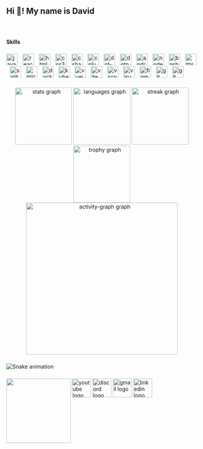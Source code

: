 <h2 align="left">Hi 👋! My name is David</h2>

###

<br clear="both">

<h4 align="left">Skills</h4>

###

<div align="left">
  <img src="https://cdn.simpleicons.org/javascript/F7DF1E" height="30" alt="javascript logo"  />
  <img width="5" />
  <img src="https://cdn.jsdelivr.net/gh/devicons/devicon/icons/react/react-original.svg" height="30" alt="react logo"  />
  <img width="5" />
  <img src="https://cdn.jsdelivr.net/gh/devicons/devicon/icons/html5/html5-original.svg" height="30" alt="html5 logo"  />
  <img width="5" />
  <img src="https://cdn.jsdelivr.net/gh/devicons/devicon/icons/css3/css3-original.svg" height="30" alt="css3 logo"  />
  <img width="5" />
  <img src="https://skillicons.dev/icons?i=cs" height="30" alt="csharp logo"  />
  <img width="5" />
  <img src="https://skillicons.dev/icons?i=cpp" height="30" alt="cplusplus logo"  />
  <img width="5" />
  <img src="https://skillicons.dev/icons?i=dotnet" height="30" alt="dot-net logo"  />
  <img width="5" />
  <img src="https://cdn.jsdelivr.net/gh/devicons/devicon/icons/dotnetcore/dotnetcore-original.svg" height="30" alt="dotnetcore logo"  />
  <img width="5" />
  <img src="https://cdn.simpleicons.org/android/3DDC84" height="30" alt="android logo"  />
  <img width="5" />
  <img src="https://cdn.simpleicons.org/nodedotjs/339933" height="30" alt="nodejs logo"  />
  <img width="5" />
  <img src="https://cdn.simpleicons.org/gnubash/4EAA25" height="30" alt="bash logo"  />
  <img width="5" />
  <img src="https://cdn.simpleicons.org/mysql/4479A1" height="30" alt="mysql logo"  />
  <img width="5" />
  <img src="https://skillicons.dev/icons?i=sqlite" height="30" alt="sqlite logo"  />
  <img width="5" />
  <img src="https://cdn.jsdelivr.net/gh/devicons/devicon/icons/microsoftsqlserver/microsoftsqlserver-plain.svg" height="30" alt="microsoftsqlserver logo"  />
  <img width="5" />
  <img src="https://skillicons.dev/icons?i=docker" height="30" alt="docker logo"  />
  <img width="5" />
  <img src="https://skillicons.dev/icons?i=kubernetes" height="30" alt="kubernetes logo"  />
  <img width="5" />
  <img src="https://cdn.simpleicons.org/vuedotjs/4FC08D" height="30" alt="vuejs logo"  />
  <img width="5" />
  <img src="https://cdn.simpleicons.org/vite/646CFF" height="30" alt="vite logo"  />
  <img width="5" />
  <img src="https://cdn.jsdelivr.net/gh/devicons/devicon/icons/vscode/vscode-original.svg" height="30" alt="vscode logo"  />
  <img width="5" />
  <img src="https://cdn.jsdelivr.net/gh/devicons/devicon/icons/visualstudio/visualstudio-plain.svg" height="30" alt="visualstudio logo"  />
  <img width="5" />
  <img src="https://cdn.jsdelivr.net/gh/devicons/devicon/icons/figma/figma-original.svg" height="30" alt="figma logo"  />
  <img width="5" />
  <img src="https://skillicons.dev/icons?i=git" height="30" alt="git logo"  />
  <img width="5" />
  <img src="https://saigontechnology.com/assets/media/image6_2.webp" height="30" alt="git logo"  />
</div>

###

<div align="center">
  <img src="https://github-readme-stats.vercel.app/api?username=davomelkumyan40&hide_title=false&hide_rank=false&show_icons=true&include_all_commits=true&count_private=true&disable_animations=false&theme=dracula&locale=en&hide_border=true&order=1" height="150" alt="stats graph"  />
  <img src="https://github-readme-stats.vercel.app/api/top-langs?username=davomelkumyan40&locale=en&hide_title=false&layout=compact&card_width=320&langs_count=5&theme=dracula&hide_border=true&order=2" height="150" alt="languages graph"  />
  <img src="https://streak-stats.demolab.com?user=davomelkumyan40&locale=en&mode=daily&theme=dracula&hide_border=true&border_radius=5&order=3" height="150" alt="streak graph"  />
  <img src="https://github-profile-trophy.vercel.app?username=davomelkumyan40&theme=dracula&column=-1&row=1&margin-w=8&margin-h=8&no-bg=false&no-frame=true&order=4" height="150" alt="trophy graph"  />
  <img src="https://github-readme-activity-graph.vercel.app/graph?username=davomelkumyan40&radius=16&theme=dracula&area=true&order=5&hide_border=true" height="400" alt="activity-graph graph"  />
</div>

###

<img src="https://raw.githubusercontent.com/davomelkumyan40/davomelkumyan40/output/snake.svg" alt="Snake animation" />

###

<img align="left" height="170" src="https://media4.giphy.com/media/v1.Y2lkPTc5MGI3NjExeGx5OHR0dGRjZmVzczlwZ3BtdGZyNG4wY2E2eG1iZmxhdmJidzk2biZlcD12MV9pbnRlcm5hbF9naWZfYnlfaWQmY3Q9Zw/A6aHBCFqlE0Rq/giphy.webp"  />

###

<div align="left">
  <img src="https://img.shields.io/static/v1?message=Youtube&logo=youtube&label=&color=FF0000&logoColor=white&labelColor=&style=for-the-badge" height="50" alt="youtube logo"  />
  <img src="https://img.shields.io/static/v1?message=Discord&logo=discord&label=&color=7289DA&logoColor=white&labelColor=&style=for-the-badge" height="50" alt="discord logo"  />
  <img src="https://img.shields.io/static/v1?message=Gmail&logo=gmail&label=&color=D14836&logoColor=white&labelColor=&style=for-the-badge" height="50" alt="gmail logo"  />
  <img src="https://img.shields.io/static/v1?message=LinkedIn&logo=linkedin&label=&color=0077B5&logoColor=white&labelColor=&style=for-the-badge" height="50" alt="linkedin logo"  />
</div>

###
